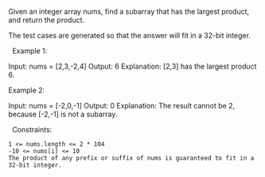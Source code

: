 Given an integer array nums, find a subarray that has the largest product, and return the product.

The test cases are generated so that the answer will fit in a 32-bit integer.

 
Example 1:

Input: nums = [2,3,-2,4]
Output: 6
Explanation: [2,3] has the largest product 6.


Example 2:

Input: nums = [-2,0,-1]
Output: 0
Explanation: The result cannot be 2, because [-2,-1] is not a subarray.


 
Constraints:


	1 <= nums.length <= 2 * 104
	-10 <= nums[i] <= 10
	The product of any prefix or suffix of nums is guaranteed to fit in a 32-bit integer.

